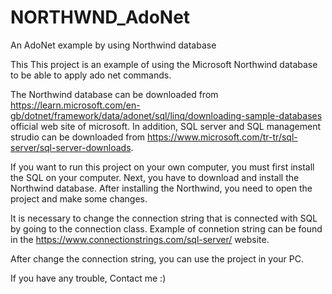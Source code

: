 # NORTHWND_AdoNet
An AdoNet example by using Northwind database

This This project is an example of using the Microsoft Northwind database to be able to apply ado net commands.

The Northwind database can be downloaded from https://learn.microsoft.com/en-gb/dotnet/framework/data/adonet/sql/linq/downloading-sample-databases official web site of microsoft.
In addition, SQL server and SQL management strudio can be downloaded from https://www.microsoft.com/tr-tr/sql-server/sql-server-downloads.

If you want to run this project on your own computer, you must first install the SQL on your computer. Next, you have to download and install the Northwind database. After installing the Northwind, you need to open the project and make some changes.

It is necessary to change the connection string that is connected with SQL by going to the connection class. Example of connetion string can be found in the https://www.connectionstrings.com/sql-server/ website.

After change the connection string, you can use the project in your PC.

If you have any trouble, Contact me :)

